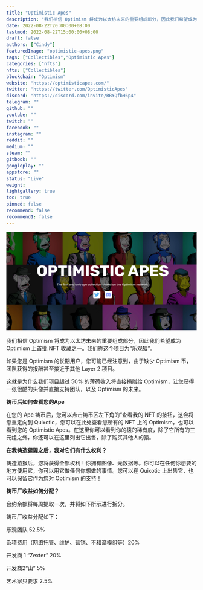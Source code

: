 ```yaml
---
title: "Optimistic Apes"
description: "我们相信 Optimism 将成为以太坊未来的重要组成部分，因此我们希望成为 Optimism 上首批 NFT 收藏之一。我们称这个项目为“乐观猿”。"
date: 2022-08-22T20:00:00+08:00
lastmod: 2022-08-22T15:00:00+08:00
draft: false
authors: ["Cindy"]
featuredImage: "optimistic-apes.png"
tags: ["Collectibles","Optimistic Apes"]
categories: ["nfts"]
nfts: ["Collectibles"]
blockchain: "Optimism"
website: "https://optimisticapes.com/"
twitter: "https://twitter.com/OptimisticApes"
discord: "https://discord.com/invite/RBYQfbH6p4"
telegram: ""
github: ""
youtube: ""
twitch: ""
facebook: ""
instagram: ""
reddit: ""
medium: ""
steam: ""
gitbook: ""
googleplay: ""
appstore: ""
status: "Live"
weight: 
lightgallery: true
toc: true
pinned: false
recommend: false
recommend1: false
---
```

![image-20220822161100790](image-20220822161100790.png)

我们相信 Optimism 将成为以太坊未来的重要组成部分，因此我们希望成为 Optimism 上首批 NFT 收藏之一。我们称这个项目为“乐观猿”。

如果您是 Optimism 的长期用户，您可能已经注意到，由于缺少 Optimism 币，团队获得的报酬甚至接近于其他 Layer 2 项目。

这就是为什么我们项目超过 50% 的薄荷收入将直接捐赠给 Optimism，让您获得一张很酷的头像并直接支持团队，以及 Optimism 的未来。

**铸币后如何查看您的Ape**

在您的 Ape 铸币后，您可以点击铸币区左下角的“查看我的 NFT 的按钮，这会将您重定向到 Quixotic，您可以在此处查看您所有的 NFT 上的 Optimism，也可以看到您的 Optimistic Apes。在这里你可以看到你的猿的稀有度，除了它所有的三元组之外，你还可以在这里列出它出售，除了购买其他人的猿。

**在我铸造猩猩之后，我对它们有什么权利？**

铸造猿猴后，您将获得全部权利！你拥有图像、元数据等。你可以在任何你想要的地方使用它，你可以用它做任何你想做的事情。您可以在 Quixotic 上出售它，也可以保留它作为您对 Optimism 的支持！

**铸币厂收益如何分配？**

合约余额将每周提取一次，并将如下所示进行拆分。

铸币厂收益分配如下：

乐观团队 52.5%

杂项费用（网络托管、维护、营销、不和谐模组等）20%

开发商 1 “Zexter” 20%

开发商2“山” 5%

艺术家只要求 2.5%